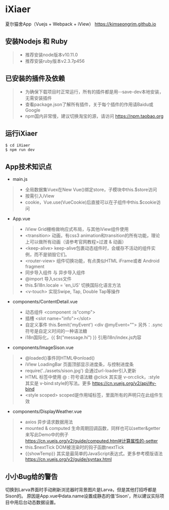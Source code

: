 # iXiaer
夏尔猫舍App（Vuejs + Webpack + iView）
https://kimseongrim.github.io

## 安装Nodejs 和 Ruby
> * 推荐安装node版本v10.11.0
> * 推荐安装ruby版本v2.3.7p456

## 已安装的插件及依赖
> * 为确保下载项目时正常运行，所有的插件都是用--save-dev本地安装，无需安装插件
> * 查看package.json了解所有插件，关于每个插件的作用请Baidu或Google
> * npm国内非常慢，建议切换淘宝的源，请访问 https://npm.taobao.org

## 运行iXiaer
```shell
$ cd iXiaer
$ npm run dev
```
## App技术知识点
* main.js
> * 全局数据集Vuex在New Vue()绑定store，子模块中this.\$store访问
> * 按需引入iView
> * cookie，Vue.use(VueCookie)后直接可以在子组件中this.\$cookie访问

* App.vue
> * iView Grid栅格做响应式布局，与其他iView组件使用
> * &lt;transition> 动画，有css3 animation和transition的所有功能，理论上可以做所有动画（请参考官网教程>过渡 & 动画）
> * &lt;keep-alive> keep-alive包裹动态组件时，会缓存不活动的组件实例，而不是销毁它们。
> * &lt;router-view> 组件切换功能，有点类似HTML iFrame或者 Android fragment
> * 同步导入组件 与 异步导入组件
> * @import 导入scss文件
> * this.\$i18n.locale = 'en_US' 切换国际化语言方法
> * &lt;v-touch> 实现Swipe, Tap, Double Tap等操作

* components/ContentDetail.vue
> * 动态组件 &lt;component :is"comp"></component>
> * 插槽 &lt;slot name="info">&lt;/slot>
> * 自定义事件 this.\$emit('myEvent') &lt;div @myEvent=""> 另外：.sync符号是自定义时间的一种语法糖
> * i18n国际化，{{ $t("message.hi") }} 引用i18n/index.js内容

* components/ImageSison.vue
> * @loaded()事件同HTML中onload()
> * iVIew LoadingBar 页面顶部显示进度条，与控制进度条
> * require('../assets/sison.jpg') 会通过url-loader引入更新
> * HTML 标签中使用 @ : 符号语法糖 @click 其实是 v-on:click，:style 其实是 v-bind:style的写法。更多 https://cn.vuejs.org/v2/api/#v-bind
> * &lt;style scoped> scoped是作用域标签，里面所有的声明只在此组件生效

* components/DisplayWeather.vue
> * axios 异步请求数据用法
> * mounted & computed 生命周期回调函数，同样也可以setter&getter来写此Demo中的例子 https://cn.vuejs.org/v2/guide/computed.html#计算属性的-setter
> * this.\$nextTick DOM被渲染时的钩子函数nextTick
> * {{showTemp}} 其实是最简单的JavaScript表达式。更多参考模版语法 https://cn.vuejs.org/v2/guide/syntax.html

## 小小Bug给的警告
切换到Larva界面时手动刷新浏览器时背景图片是Larva，但是其他打招呼都是Sison的。
原因是App.vue中data.name设置成静态的值'Sison'，所以建议实际项目中用后台动态数据设置。
